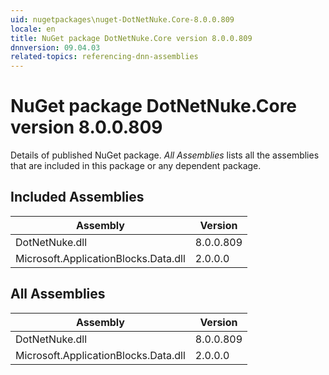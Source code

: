 ```yaml
---
uid: nugetpackages\nuget-DotNetNuke.Core-8.0.0.809
locale: en
title: NuGet package DotNetNuke.Core version 8.0.0.809
dnnversion: 09.04.03
related-topics: referencing-dnn-assemblies
---
```


# NuGet package DotNetNuke.Core version 8.0.0.809
Details of published NuGet package.
*All Assemblies* lists all the assemblies that are included in this package or any dependent package.

## Included Assemblies

|Assembly|Version|
|---|---|
|DotNetNuke.dll|8.0.0.809|
|Microsoft.ApplicationBlocks.Data.dll|2.0.0.0|

## All Assemblies

|Assembly|Version|
|---|---|
|DotNetNuke.dll|8.0.0.809|
|Microsoft.ApplicationBlocks.Data.dll|2.0.0.0|

